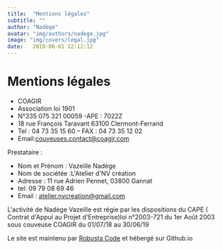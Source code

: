 ```yaml
---
title:  "Mentions légales"
subtitle: ""
author: "Nadège"
avatar: "img/authors/nadege.jpg"
image: "img/covers/legal.jpg"
date:   2018-06-01 12:12:12
---
```



Mentions légales
====


* COAGIR
* Association loi 1901
* N°335 075 321 00059 -APE : 7022Z
* 18 rue François Taravant 63100 Clermont-Ferrand
* Tel : 04 73 35 15 60 – FAX : 04 73 35 12 02
* Email:couveuses.contact@coagir.com

Prestataire :

* Nom et Prénom : Vazeille Nadège
* Nom de sociétée :L'Atelier d'NV création
* Adresse : 11 rue Adrien Pennet, 03800 Gannat
* tel: 09 79 08 69 46
* Email : atelier.nvcreation@gmail.com


L'activité de Nadège Vazeille est régie par les dispositions du CAPE ( Contrat d'Appui au Projet d'Entreprise)loi n°2003-721 du 1er Août 2003 sous couveuse COAGIR du 01/07/18 au 30/06/19

Le site est maintenu par [Robusta Code](http://www.robusta.io) et hébergé sur Github.io

